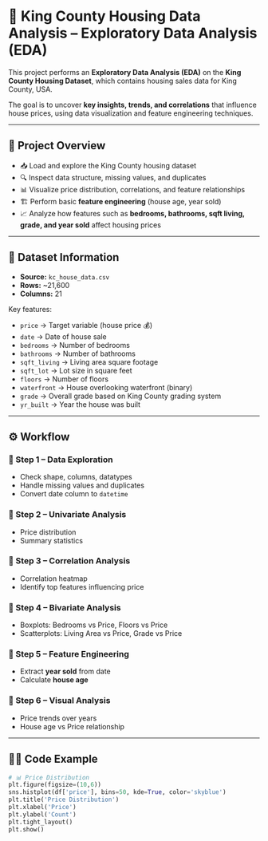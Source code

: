 # 🏡 King County Housing Data Analysis – Exploratory Data Analysis (EDA)

This project performs an **Exploratory Data Analysis (EDA)** on the **King County Housing Dataset**, which contains housing sales data for King County, USA.  

The goal is to uncover **key insights, trends, and correlations** that influence house prices, using data visualization and feature engineering techniques.  

---

## 📖 Project Overview  

- 📥 Load and explore the King County housing dataset  
- 🔍 Inspect data structure, missing values, and duplicates  
- 📊 Visualize price distribution, correlations, and feature relationships  
- 🏗️ Perform basic **feature engineering** (house age, year sold)  
- 📈 Analyze how features such as **bedrooms, bathrooms, sqft living, grade, and year sold** affect housing prices  

---

## 📂 Dataset Information  

- **Source:** `kc_house_data.csv`  
- **Rows:** ~21,600  
- **Columns:** 21  

Key features:  

- `price` → Target variable (house price 💰)  
- `date` → Date of house sale  
- `bedrooms` → Number of bedrooms  
- `bathrooms` → Number of bathrooms  
- `sqft_living` → Living area square footage  
- `sqft_lot` → Lot size in square feet  
- `floors` → Number of floors  
- `waterfront` → House overlooking waterfront (binary)  
- `grade` → Overall grade based on King County grading system  
- `yr_built` → Year the house was built  

---

## ⚙️ Workflow  

### 🔹 Step 1 – Data Exploration  
- Check shape, columns, datatypes  
- Handle missing values and duplicates  
- Convert date column to `datetime`  

### 🔹 Step 2 – Univariate Analysis  
- Price distribution  
- Summary statistics  

### 🔹 Step 3 – Correlation Analysis  
- Correlation heatmap  
- Identify top features influencing price  

### 🔹 Step 4 – Bivariate Analysis  
- Boxplots: Bedrooms vs Price, Floors vs Price  
- Scatterplots: Living Area vs Price, Grade vs Price  

### 🔹 Step 5 – Feature Engineering  
- Extract **year sold** from date  
- Calculate **house age**  

### 🔹 Step 6 – Visual Analysis  
- Price trends over years  
- House age vs Price relationship  

---

## 🧑‍💻 Code Example  

```python
# 📊 Price Distribution
plt.figure(figsize=(10,6))
sns.histplot(df['price'], bins=50, kde=True, color='skyblue')
plt.title('Price Distribution')
plt.xlabel('Price')
plt.ylabel('Count')
plt.tight_layout()
plt.show()
